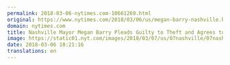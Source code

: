 ```yaml
---
permalink: 2018-03-06-nytimes.com-10661269.html
original: https://www.nytimes.com/2018/03/06/us/megan-barry-nashville.html?partner=rss&amp;emc=rss
domain: nytimes.com
title: Nashville Mayor Megan Barry Pleads Guilty to Theft and Agrees to Resign
image: https://static01.nyt.com/images/2018/03/07/us/07nashville/07nashville-mediumThreeByTwo440.jpg
date: 2018-03-06 18:21:16
translations: en
---
```


